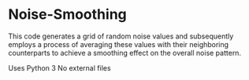 # Noise-Smoothing

This code generates a grid of random noise values and subsequently employs a process of averaging these values with their neighboring counterparts to achieve a smoothing effect on the overall noise pattern.

Uses Python 3
No external files
